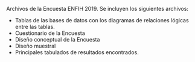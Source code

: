 Archivos de la Encuesta ENFIH 2019. Se incluyen los siguientes archivos: 
- Tablas de las bases de datos con los diagramas de relaciones lógicas entre las tablas. 
- Cuestionario de la Encuesta
- Diseño conceptual de la Encuesta
- Diseño muestral 
- Principales tabulados de resultados encontrados. 
